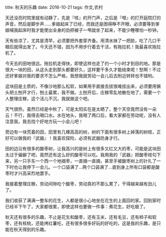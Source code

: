 title: 秋天的乐趣
date: 2016-10-21
tags: 作文,农村

天还没亮时院里就有动静了，先是『吱』的开门声，之后是『噔』的打开庭院灯的声音，然后是脚步声……爹娘起床了已经，而我还是困得睁不开眼，必须要等到爹娘喊我起床时我才能使出全身的劲把被子一甩就坐了起来，不能少睡哪怕一秒钟。

天有些凉了，尤其是清早，必须要把外套穿齐备。用清水抺了一把脸，吃了几口干粮后就得出发了。今天还不错，因为不用步行着去干活，有拖拉机！我最喜欢拖拉机了。

今天去的田地很远。拖拉机走得快，即使这样也走了约一个小时才到目的地。那是很大一块的田，从这头走到那头都要好久，这样要干多久才能结束呢！愁啊！不过还好爹娘对我的要求不怎么严格，我想我就劳动一会儿后去附近转转也不错哟。

这块田是土质的，不像沙地那么松软，如果用手直接去拔很难拔出来，必须要用镢头把土刨开才行，刨土最累，我不做。土刨开后，庄稼零乱地散在地了，需要一个人整理庄稼，这个活儿不沉，我就做这个吧。

天气很热，虽然已经是中秋了，可是太阳实在是太晒了，整个天空竟然没有一朵云！不行，我得去喝口水。水在地头，我喝了两口后，看大家都在劳动呢，没有人注意我，我去找个好地方玩一小会儿吧！

旁边有一块荒着的田，田里有几棵高高的树，树的下面有很多树上掉落的树枝，正好可以做我的『武器』！我喜欢探险，必须有武器防身才行。

田的边沿有很多的酸枣树，让我高兴的是树上有很多又红又大的枣，可能是这块田太过于偏僻了吧，竟然还有这么好的酸枣可以吃。我用我的『武器』把酸枣枝勾下来，另一只手东一个西一个地摘枣，一直摘一直摘，甚至手被酸枣树上的针扎了一下时也让我停下一会儿。一个口袋满了…两个口袋满了…直到身上所有口袋都是酸枣时才兴高采烈地罢手。

我接着整理庄稼，劳动间隙吃个酸枣，劳动真的不那么累了，干得越来越有劲儿了。

我们收获了满满一整车的花生，人都是很小心地坐在花生的上面回的家。回到家时已经半下午了，大家都很累，即使这样也要做一件事：煮花生，好吃极了。

秋天还有很多的乐趣，不止是花生和酸枣，还有玉米，还有毛豆，还有柿子和软枣，还有核桃，还能烤红薯吃，还有很多很多好玩的好吃的，这是我的乐趣，是只能在秋天得到的乐趣。

